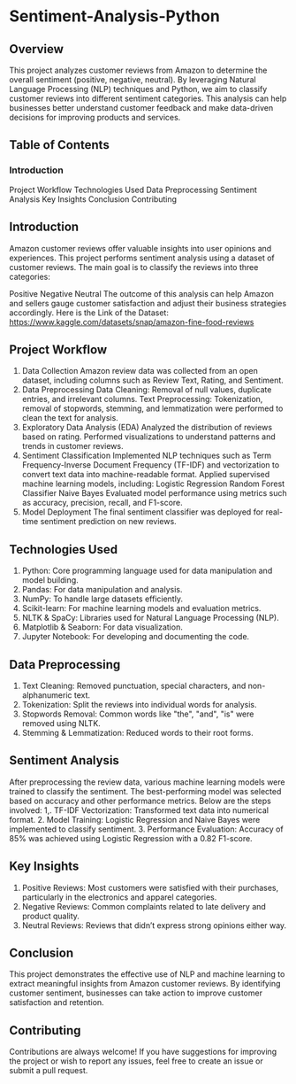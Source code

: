 # Sentiment-Analysis-Python

## Overview
This project analyzes customer reviews from Amazon to determine the overall sentiment (positive, negative, neutral). By leveraging Natural Language Processing (NLP) techniques and Python, we aim to classify customer reviews into different sentiment categories. This analysis can help businesses better understand customer feedback and make data-driven decisions for improving products and services.

## Table of Contents

### Introduction
Project Workflow
Technologies Used
Data Preprocessing
Sentiment Analysis
Key Insights
Conclusion
Contributing

## Introduction
Amazon customer reviews offer valuable insights into user opinions and experiences. This project performs sentiment analysis using a dataset of customer reviews. The main goal is to classify the reviews into three categories:

Positive
Negative
Neutral
The outcome of this analysis can help Amazon and sellers gauge customer satisfaction and adjust their business strategies accordingly. Here is the Link of the Dataset: https://www.kaggle.com/datasets/snap/amazon-fine-food-reviews

## Project Workflow
1. Data Collection
Amazon review data was collected from an open dataset, including columns such as Review Text, Rating, and Sentiment.
2. Data Preprocessing
Data Cleaning: Removal of null values, duplicate entries, and irrelevant columns.
Text Preprocessing: Tokenization, removal of stopwords, stemming, and lemmatization were performed to clean the text for analysis.
3. Exploratory Data Analysis (EDA)
Analyzed the distribution of reviews based on rating.
Performed visualizations to understand patterns and trends in customer reviews.
4. Sentiment Classification
Implemented NLP techniques such as Term Frequency-Inverse Document Frequency (TF-IDF) and vectorization to convert text data into machine-readable format.
Applied supervised machine learning models, including:
Logistic Regression
Random Forest Classifier
Naive Bayes
Evaluated model performance using metrics such as accuracy, precision, recall, and F1-score.
5. Model Deployment
The final sentiment classifier was deployed for real-time sentiment prediction on new reviews.

## Technologies Used
1. Python: Core programming language used for data manipulation and model building.
2. Pandas: For data manipulation and analysis.
3. NumPy: To handle large datasets efficiently.
4. Scikit-learn: For machine learning models and evaluation metrics.
5. NLTK & SpaCy: Libraries used for Natural Language Processing (NLP).
6. Matplotlib & Seaborn: For data visualization.
7. Jupyter Notebook: For developing and documenting the code.

## Data Preprocessing
1. Text Cleaning: Removed punctuation, special characters, and non-alphanumeric text.
2. Tokenization: Split the reviews into individual words for analysis.
3. Stopwords Removal: Common words like "the", "and", "is" were removed using NLTK.
4. Stemming & Lemmatization: Reduced words to their root forms.

## Sentiment Analysis
After preprocessing the review data, various machine learning models were trained to classify the sentiment. The best-performing model was selected based on accuracy and other performance metrics. Below are the steps involved:
1,. TF-IDF Vectorization: Transformed text data into numerical format.
2. Model Training: Logistic Regression and Naive Bayes were implemented to classify sentiment.
3. Performance Evaluation: Accuracy of 85% was achieved using Logistic Regression with a 0.82 F1-score.

## Key Insights
1. Positive Reviews: Most customers were satisfied with their purchases, particularly in the electronics and apparel categories.
2. Negative Reviews: Common complaints related to late delivery and product quality.
3. Neutral Reviews: Reviews that didn’t express strong opinions either way.

## Conclusion
This project demonstrates the effective use of NLP and machine learning to extract meaningful insights from Amazon customer reviews. By identifying customer sentiment, businesses can take action to improve customer satisfaction and retention.

## Contributing
Contributions are always welcome! If you have suggestions for improving the project or wish to report any issues, feel free to create an issue or submit a pull request.
